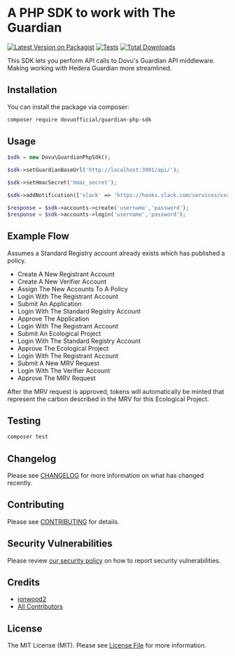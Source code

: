 # A PHP SDK to work with The Guardian

[![Latest Version on Packagist](https://img.shields.io/packagist/v/dovuofficial/guardian-php-sdk.svg?style=flat-square)](https://packagist.org/packages/dovuofficial/guardian-php-sdk)
[![Tests](https://github.com/dovuofficial/guardian-php-sdk/actions/workflows/run-tests.yml/badge.svg?branch=main)](https://github.com/dovuofficial/guardian-php-sdk/actions/workflows/run-tests.yml)
[![Total Downloads](https://img.shields.io/packagist/dt/dovuofficial/guardian-php-sdk.svg?style=flat-square)](https://packagist.org/packages/dovuofficial/guardian-php-sdk)

This SDK lets you perform API calls to Dovu's Guardian API middleware. Making working with Hedera Guardian more streamlined.

## Installation

You can install the package via composer:

```bash
composer require dovuofficial/guardian-php-sdk
```

## Usage

```php
$sdk = new Dovu\GuardianPhpSdk();

$sdk->setGuardianBaseUrl('http://localhost:3001/api/');

$sdk->setHmacSecret('hmac_secret');

$sdk->addNotification(['slack' => 'https://hooks.slack.com/services/xxxxxxx']);

$response = $sdk->accounts->create('username','password');
$response = $sdk->accounts->login('username','password');
```

## Example Flow

Assumes a Standard Registry account already exists which has published a policy.

- Create A New Registrant Account
- Create A New Verifier Account
- Assign The New Accounts To A Policy
- Login With The Registrant Account
- Submit An Application
- Login With The Standard Registry Account
- Approve The Application
- Login With The Registrant Account
- Submit An Ecological Project
- Login With The Standard Registry Account
- Approve The Ecological Project
- Login With The Registrant Account
- Submit A New MRV Request
- Login With The Verifier Account
- Approve The MRV Request

After the MRV request is approved, tokens will automatically be minted that represent the carbon described in the MRV for this Ecological Project.

## Testing

```bash
composer test
```

## Changelog

Please see [CHANGELOG](CHANGELOG.md) for more information on what has changed recently.

## Contributing

Please see [CONTRIBUTING](https://github.com/spatie/.github/blob/main/CONTRIBUTING.md) for details.

## Security Vulnerabilities

Please review [our security policy](../../security/policy) on how to report security vulnerabilities.

## Credits

- [jonwood2](https://github.com/jonwood2)
- [All Contributors](../../contributors)

## License

The MIT License (MIT). Please see [License File](LICENSE.md) for more information.
